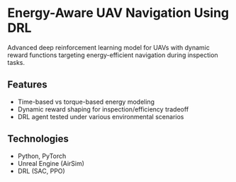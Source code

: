 # Energy-Aware UAV Navigation Using DRL

Advanced deep reinforcement learning model for UAVs with dynamic reward functions targeting energy-efficient navigation during inspection tasks.

## Features
- Time-based vs torque-based energy modeling
- Dynamic reward shaping for inspection/efficiency tradeoff
- DRL agent tested under various environmental scenarios

## Technologies
- Python, PyTorch
- Unreal Engine (AirSim)
- DRL (SAC, PPO)
